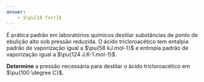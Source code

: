 ```yaml
---
answer:
    - $\pu{18 Torr}$
---
```


É prática padrão em laboratórios químicos destilar substâncias de ponto de ebulição alto sob pressão reduzida. O ácido tricloroacético tem entalpia padrão de vaporização igual a $\pu{58 kJ.mol-1}$ e entropia padrão de vaporização igual a $\pu{124 J.K-1.mol-1}$. 

**Determine** a pressão necessária para destilar o ácido tricloroacético em $\pu{100 \degree C}$.


